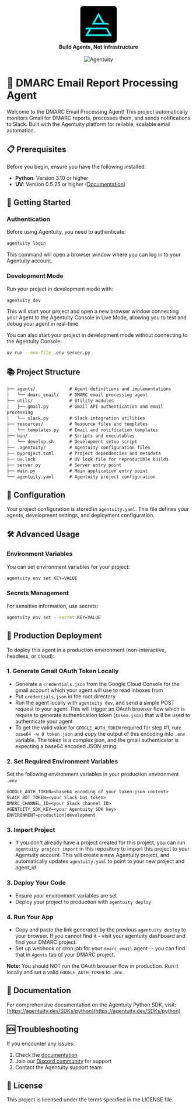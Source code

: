<div align="center">
    <img src="https://raw.githubusercontent.com/agentuity/cli/refs/heads/main/.github/Agentuity.png" alt="Agentuity" width="100"/> <br/>
    <strong>Build Agents, Not Infrastructure</strong> <br/>
	<br/>
		<img src="https://app.agentuity.com/img/deploy.svg" alt="Agentuity" href="https://app.agentuity.com/deploy"/> 

<br />
</div>

# 📧 DMARC Email Report Processing Agent

Welcome to the DMARC Email Processing Agent! This project automatically monitors Gmail for DMARC reports, processes them, and sends notifications to Slack. Built with the Agentuity platform for reliable, scalable email automation.

## 📋 Prerequisites

Before you begin, ensure you have the following installed:

- **Python**: Version 3.10 or higher
- **UV**: Version 0.5.25 or higher ([Documentation](https://docs.astral.sh/uv/))

## 🚀 Getting Started

### Authentication

Before using Agentuity, you need to authenticate:

```bash
agentuity login
```

This command will open a browser window where you can log in to your Agentuity account.

### Development Mode

Run your project in development mode with:

```bash
agentuity dev
```

This will start your project and open a new browser window connecting your Agent to the Agentuity Console in Live Mode, allowing you to test and debug your agent in real-time.

You can also start your project in development mode without connecting to the Agentuity Console:

```bash
uv run --env-file .env server.py
```

## 📚 Project Structure

```
├── agents/             # Agent definitions and implementations
│   └── dmarc_email/    # DMARC email processing agent
├── utils/              # Utility modules
│   ├── gmail.py        # Gmail API authentication and email processing
│   └── slack.py        # Slack integration utilities
├── resources/          # Resource files and templates
│   └── templates.py    # Email and notification templates
├── bin/                # Scripts and executables
│   └── develop.sh      # Development setup script
├── .agentuity/         # Agentuity configuration files
├── pyproject.toml      # Project dependencies and metadata
├── uv.lock             # UV lock file for reproducible builds
├── server.py           # Server entry point
├── main.py             # Main application entry point
└── agentuity.yaml      # Agentuity project configuration
```

## 🔧 Configuration

Your project configuration is stored in `agentuity.yaml`. This file defines your agents, development settings, and deployment configuration.

## 🛠️ Advanced Usage

### Environment Variables

You can set environment variables for your project:

```bash
agentuity env set KEY=VALUE
```

### Secrets Management

For sensitive information, use secrets:

```bash
agentuity env set --secret KEY=VALUE
```

## 🚀 Production Deployment

To deploy this agent in a production environment (non-interactive, headless, or cloud):

### 1. Generate Gmail OAuth Token Locally
- Generate a `credentials.json` from the Google Cloud Console for the gmail account which your agent will use to read inboxes from
- Put `credentials.json` in the root directory
- Run the agent locally with `agentuity dev`, and send a simple POST request to your agent. This will trigger an OAuth browser flow which is require to generate authentication token (`token.json`) that will be used to authenticate your agent
- To get the valid value for `GOOGLE_AUTH_TOKEN` required for step #1, run: `base64 -w 0 token.json` and copy the output of this encoding into `.env` variable. The token is a complex json, and the gmail authenticator is expecting a base64 encoded JSON string.

### 2. Set Required Environment Variables
Set the following environment variables in your production environment `.env`

```
GOOGLE_AUTH_TOKEN=<base64 encoding of your token.json content>
SLACK_BOT_TOKEN=<your Slack bot token>
DMARC_CHANNEL_ID=<your Slack channel ID>
AGENTUITY_SDK_KEY=<your Agentuity SDK key>
ENVIRONMENT=production|development
```

### 3. Import Project
- If you don't already have a project created for this project, you can run `agentuity project import` in this repository to import this project to your Agentuity account. This will create a new Agentuity project, and automatically updates `agentuity.yaml` to point to your new project and agent_id

### 3. Deploy Your Code
- Ensure your environment variables are set
- Deploy your project to production with `agentuity deploy`

### 4. Run Your App
- Copy and paste the link generated by the previous `agentuity deploy` to your browser. If you cannot find it - visit your agentuity dashboard and find your DMARC project.
- Set up webhook or cron job for your `dmarc_email` agent -- you can find that in `Agents` tab of your DMARC project.

**Note:** You should NOT run the OAuth browser flow in production. Run it locally and set a valid `GOOGLE_AUTH_TOKEN` to `.env`.

## 📖 Documentation

For comprehensive documentation on the Agentuity Python SDK, visit:
[https://agentuity.dev/SDKs/python](https://agentuity.dev/SDKs/python)

## 🆘 Troubleshooting

If you encounter any issues:

1. Check the [documentation](https://agentuity.dev/SDKs/python)
2. Join our [Discord community](https://discord.com/invite/vtn3hgUfuc) for support
3. Contact the Agentuity support team

## 📝 License

This project is licensed under the terms specified in the LICENSE file.
